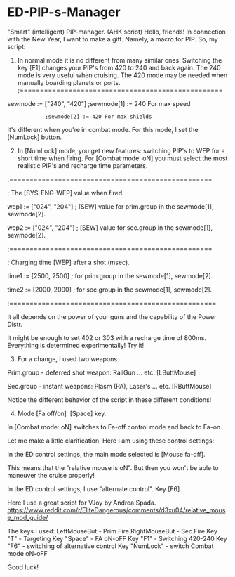 # ED-PIP-s-Manager
"Smart" (intelligent) PIP-manager. (AHK script)
Hello, friends! In connection with the New Year, I want to make a gift. Namely, a macro for PIP.
So, my script:
1. In normal mode it is no different from many similar ones.
Switching the key [F1] changes your PIP's from 420 to 240 and back again.
The 240 mode is very useful when cruising.
The 420 mode may be needed when manually boarding planets or ports.
;==================================================

sewmode := ["240", "420"]	;sewmode[1] := 240 For max speed

				;sewmode[2] := 420 For max shields
				
It's different when you're in combat mode. For this mode, I set the [NumLock] button.

2. In [NumLock] mode, you get new features: switching PIP's to WEP for a short time when firing.
For [Combat mode: oN] you must select the most realistic PIP's and recharge time parameters.

;==================================================

; The [SYS-ENG-WEP] value when fired.

wep1 := ["024", "204"]	; [SEW] value for prim.group in the sewmode[1], sewmode[2].

wep2 := ["024", "204"]	; [SEW] value for sec.group in the sewmode[1], sewmode[2].

;==================================================

; Charging time [WEP] after a shot (msec).

time1 := [2500, 2500] ; for prim.group in the sewmode[1], sewmode[2].

time2 := [2000, 2000] ; for sec.group in the sewmode[1], sewmode[2].

;===================================================

It all depends on the power of your guns and the capability of the Power Distr.

It might be enough to set 402 or 303 with a recharge time of 800ms. Everything is determined experimentally! Try it!

3. For a change, I used two weapons.

Prim.group - deferred shot weapon: RailGun ... etc. 	 [LButtMouse]

Sec.group - instant weapons: Plasm (PA), Laser's ... etc.	[RButtMouse]

Notice the different behavior of the script in these different conditions!

4. Mode [Fa off/on]         :[Space] key.
 
In [Combat mode: oN] switches to Fa-off control mode and back to Fa-on.

Let me make a little clarification. Here I am using these control settings:

In the ED control settings, the main mode selected is [Mouse fa-off].

This means that the "relative mouse is oN". But then you won't be able to maneuver the cruise properly!

In the ED control settings, I use "alternate control". Key [F6].

Here I use a great script for VJoy by Andrea Spada. https://www.reddit.com/r/EliteDangerous/comments/d3xu04/relative_mouse_mod_guide/

The keys I used:
LeftMouseBut - Prim.Fire
RightMouseBut - Sec.Fire
Key "T" - Targeting
Key "Space" - FA oN-oFF
Key "F1" - Switching 420-240
Key "F6" - switching of alternative control
Key "NumLock" - switch Combat mode oN-oFF

Good luck! 
